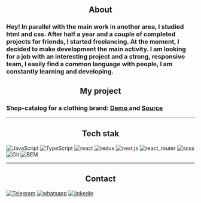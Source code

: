 <h2 align='center'>About</h2>

<h3>Hey! In parallel with the main work in another area, I studied html and css. After half a year and a couple of completed projects for friends, I started freelancing. At the moment, I decided to make development the main activity. I am looking for a job with an interesting project and a strong, responsive team, I easily find a common language with people, I am constantly learning and developing.</h3>

<h2 align='center'>My project</h2>

<h3>Shop-catalog for a clothing brand: <a target="_blank" href="https://obitski.herokuapp.com/" > Demo </a> and <a target="_blank" href="https://github.com/webtitovdev/obitski-wear" > Source </a></h3>

---

<h2 align='center'>Tech stak</h2>

![JavaScript](https://img.shields.io/badge/JavaScript-111111?style=for-the-badge&logo=JavaScript)
![TypeScript](https://img.shields.io/badge/TypeScript-111111?style=for-the-badge&logo=TypeScript)
![react](https://img.shields.io/badge/react-111111?style=for-the-badge&logo=React)
![redux](https://img.shields.io/badge/redux_toolkit-111111?style=for-the-badge&logo=Redux)
![next.js](https://img.shields.io/badge/Next.js-111111?style=for-the-badge&logo=next.js)
![react_router](https://img.shields.io/badge/react_router-111111?style=for-the-badge&logo=ReactRouter)
![scss](https://img.shields.io/badge/scss-111111?style=for-the-badge&logo=sass)
![Git](https://img.shields.io/badge/git-111111?style=for-the-badge&logo=git)
![BEM](https://img.shields.io/badge/bem-111111?style=for-the-badge&logo=bem)

---

<h2 align='center'>Contact</h2>

[![Telegram](https://img.shields.io/badge/Telegram-111111?style=for-the-badge&logo=telegram)](https://t.me/webtitovdev)
[![whatsapp](https://img.shields.io/badge/whatsapp-111111?style=for-the-badge&logo=whatsapp)](https://wa.me/79896375340)
[![linkedin](https://img.shields.io/badge/linkedin-111111?style=for-the-badge&logo=linkedin)](https://www.linkedin.com/in/webtitovdev/)
